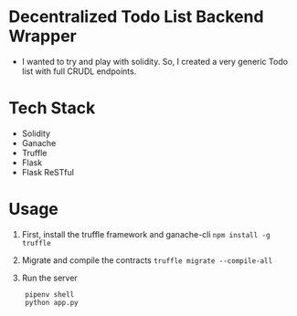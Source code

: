# Decentralized Todo List Backend Wrapper

* I wanted to try and play with solidity. So, I created a very generic Todo list with full CRUDL endpoints.

# Tech Stack

* Solidity
* Ganache
* Truffle
* Flask
* Flask ReSTful

# Usage
1. First, install the truffle framework and ganache-cli
```npm install -g truffle```

2. Migrate and compile the contracts
 ```truffle migrate --compile-all```

3. Run the server
```shell
	pipenv shell
	python app.py
  ```

